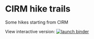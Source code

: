 # CIRM hike trails

Some hikes starting from CIRM

View interactive version:  [![launch binder](https://mybinder.org/badge.svg)](https://mybinder.org/v2/gh/defeo/odk-jupyter-cirm/master?filepath=Calanques.ipynb)
